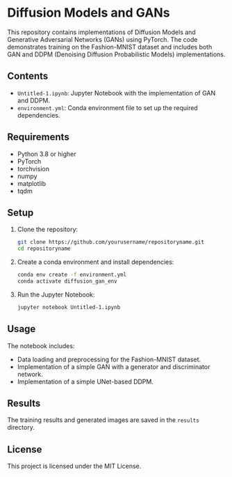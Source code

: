 # Diffusion Models and GANs

This repository contains implementations of Diffusion Models and Generative Adversarial Networks (GANs) using PyTorch. The code demonstrates training on the Fashion-MNIST dataset and includes both GAN and DDPM (Denoising Diffusion Probabilistic Models) implementations.

## Contents

- `Untitled-1.ipynb`: Jupyter Notebook with the implementation of GAN and DDPM.
- `environment.yml`: Conda environment file to set up the required dependencies.

## Requirements

- Python 3.8 or higher
- PyTorch
- torchvision
- numpy
- matplotlib
- tqdm

## Setup

1. Clone the repository:
   ```bash
   git clone https://github.com/yourusername/repositoryname.git
   cd repositoryname
   ```

2. Create a conda environment and install dependencies:
   ```bash
   conda env create -f environment.yml
   conda activate diffusion_gan_env
   ```

3. Run the Jupyter Notebook:
   ```bash
   jupyter notebook Untitled-1.ipynb
   ```

## Usage

The notebook includes:
- Data loading and preprocessing for the Fashion-MNIST dataset.
- Implementation of a simple GAN with a generator and discriminator network.
- Implementation of a simple UNet-based DDPM.

## Results

The training results and generated images are saved in the `results` directory.

## License

This project is licensed under the MIT License.
